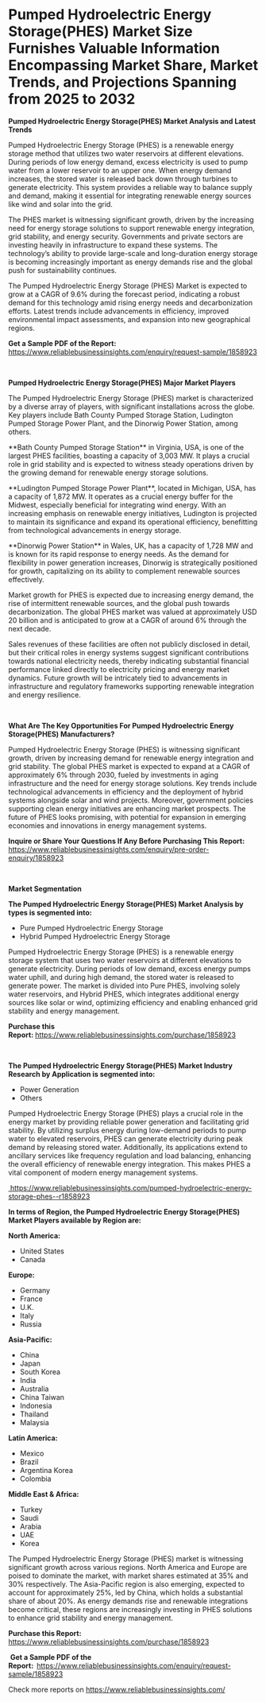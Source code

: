 <p><h1>Pumped Hydroelectric Energy Storage(PHES) Market Size Furnishes Valuable Information Encompassing Market Share, Market Trends, and Projections Spanning from 2025 to 2032</h1></p><p><strong>Pumped Hydroelectric Energy Storage(PHES) Market Analysis and Latest Trends</strong></p>
<p><p>Pumped Hydroelectric Energy Storage (PHES) is a renewable energy storage method that utilizes two water reservoirs at different elevations. During periods of low energy demand, excess electricity is used to pump water from a lower reservoir to an upper one. When energy demand increases, the stored water is released back down through turbines to generate electricity. This system provides a reliable way to balance supply and demand, making it essential for integrating renewable energy sources like wind and solar into the grid.</p><p>The PHES market is witnessing significant growth, driven by the increasing need for energy storage solutions to support renewable energy integration, grid stability, and energy security. Governments and private sectors are investing heavily in infrastructure to expand these systems. The technology’s ability to provide large-scale and long-duration energy storage is becoming increasingly important as energy demands rise and the global push for sustainability continues. </p><p>The Pumped Hydroelectric Energy Storage (PHES) Market is expected to grow at a CAGR of 9.6% during the forecast period, indicating a robust demand for this technology amid rising energy needs and decarbonization efforts. Latest trends include advancements in efficiency, improved environmental impact assessments, and expansion into new geographical regions.</p></p>
<p><strong>Get a Sample PDF of the Report:&nbsp;</strong> <a href="https://www.reliablebusinessinsights.com/enquiry/request-sample/1858923?utm_campaign=3000&utm_medium=2&utm_source=Github&utm_content=ia&utm_term=07042025&utm_id=pumped-hydroelectric-energy-storagephes">https://www.reliablebusinessinsights.com/enquiry/request-sample/1858923</a></p>
<p>&nbsp;</p>
<p><strong>Pumped Hydroelectric Energy Storage(PHES) Major Market Players</strong></p>
<p><p>The Pumped Hydroelectric Energy Storage (PHES) market is characterized by a diverse array of players, with significant installations across the globe. Key players include Bath County Pumped Storage Station, Ludington Pumped Storage Power Plant, and the Dinorwig Power Station, among others.</p><p>**Bath County Pumped Storage Station** in Virginia, USA, is one of the largest PHES facilities, boasting a capacity of 3,003 MW. It plays a crucial role in grid stability and is expected to witness steady operations driven by the growing demand for renewable energy storage solutions.</p><p>**Ludington Pumped Storage Power Plant**, located in Michigan, USA, has a capacity of 1,872 MW. It operates as a crucial energy buffer for the Midwest, especially beneficial for integrating wind energy. With an increasing emphasis on renewable energy initiatives, Ludington is projected to maintain its significance and expand its operational efficiency, benefitting from technological advancements in energy storage.</p><p>**Dinorwig Power Station** in Wales, UK, has a capacity of 1,728 MW and is known for its rapid response to energy needs. As the demand for flexibility in power generation increases, Dinorwig is strategically positioned for growth, capitalizing on its ability to complement renewable sources effectively.</p><p>Market growth for PHES is expected due to increasing energy demand, the rise of intermittent renewable sources, and the global push towards decarbonization. The global PHES market was valued at approximately USD 20 billion and is anticipated to grow at a CAGR of around 6% through the next decade.</p><p>Sales revenues of these facilities are often not publicly disclosed in detail, but their critical roles in energy systems suggest significant contributions towards national electricity needs, thereby indicating substantial financial performance linked directly to electricity pricing and energy market dynamics. Future growth will be intricately tied to advancements in infrastructure and regulatory frameworks supporting renewable integration and energy resilience.</p></p>
<p>&nbsp;</p>
<p><strong>What Are The Key Opportunities For Pumped Hydroelectric Energy Storage(PHES) Manufacturers?</strong></p>
<p><p>Pumped Hydroelectric Energy Storage (PHES) is witnessing significant growth, driven by increasing demand for renewable energy integration and grid stability. The global PHES market is expected to expand at a CAGR of approximately 6% through 2030, fueled by investments in aging infrastructure and the need for energy storage solutions. Key trends include technological advancements in efficiency and the deployment of hybrid systems alongside solar and wind projects. Moreover, government policies supporting clean energy initiatives are enhancing market prospects. The future of PHES looks promising, with potential for expansion in emerging economies and innovations in energy management systems.</p></p>
<p><strong>Inquire or Share Your Questions If Any Before Purchasing This Report:</strong> <a href="https://www.reliablebusinessinsights.com/enquiry/pre-order-enquiry/1858923?utm_campaign=3000&utm_medium=2&utm_source=Github&utm_content=ia&utm_term=07042025&utm_id=pumped-hydroelectric-energy-storagephes">https://www.reliablebusinessinsights.com/enquiry/pre-order-enquiry/1858923</a></p>
<p>&nbsp;</p>
<p><strong>Market Segmentation</strong></p>
<p><strong>The Pumped Hydroelectric Energy Storage(PHES) Market Analysis by types is segmented into:</strong></p>
<p><ul><li>Pure Pumped Hydroelectric Energy Storage</li><li>Hybrid Pumped Hydroelectric Energy Storage</li></ul></p>
<p><p>Pumped Hydroelectric Energy Storage (PHES) is a renewable energy storage system that uses two water reservoirs at different elevations to generate electricity. During periods of low demand, excess energy pumps water uphill, and during high demand, the stored water is released to generate power. The market is divided into Pure PHES, involving solely water reservoirs, and Hybrid PHES, which integrates additional energy sources like solar or wind, optimizing efficiency and enabling enhanced grid stability and energy management.</p></p>
<p><strong>Purchase this Report:&nbsp;</strong><a href="https://www.reliablebusinessinsights.com/purchase/1858923?utm_campaign=3000&utm_medium=2&utm_source=Github&utm_content=ia&utm_term=07042025&utm_id=pumped-hydroelectric-energy-storagephes">https://www.reliablebusinessinsights.com/purchase/1858923</a></p>
<p>&nbsp;</p>
<p><strong>The Pumped Hydroelectric Energy Storage(PHES) Market Industry Research by Application is segmented into:</strong></p>
<p><ul><li>Power Generation</li><li>Others</li></ul></p>
<p><p>Pumped Hydroelectric Energy Storage (PHES) plays a crucial role in the energy market by providing reliable power generation and facilitating grid stability. By utilizing surplus energy during low-demand periods to pump water to elevated reservoirs, PHES can generate electricity during peak demand by releasing stored water. Additionally, its applications extend to ancillary services like frequency regulation and load balancing, enhancing the overall efficiency of renewable energy integration. This makes PHES a vital component of modern energy management systems.</p></p>
<p><a href="https://www.reliablebusinessinsights.com/pumped-hydroelectric-energy-storage-phes--r1858923?utm_campaign=3000&utm_medium=2&utm_source=Github&utm_content=ia&utm_term=07042025&utm_id=pumped-hydroelectric-energy-storagephes">&nbsp;https://www.reliablebusinessinsights.com/pumped-hydroelectric-energy-storage-phes--r1858923</a></p>
<p><strong>In terms of Region, the Pumped Hydroelectric Energy Storage(PHES) Market Players available by Region are:</strong></p>
<p>
    <p> <strong> North America: </strong>
        <ul>
            <li>United States</li>
            <li>Canada</li>
        </ul>
        </p> 
    <p> <strong> Europe: </strong>
        <ul>
            <li>Germany</li>
            <li>France</li>
            <li>U.K.</li>
            <li>Italy</li>
            <li>Russia</li>
        </ul>
        </p> 
    <p> <strong> Asia-Pacific: </strong>
        <ul>
            <li>China</li>
            <li>Japan</li>
            <li>South Korea</li>
            <li>India</li>
            <li>Australia</li>
            <li>China Taiwan</li>
            <li>Indonesia</li>
            <li>Thailand</li>
            <li>Malaysia</li>
        </ul>
        </p> 
    <p> <strong> Latin America: </strong>
        <ul>
            <li>Mexico</li>
            <li>Brazil</li>
            <li>Argentina Korea</li>
            <li>Colombia</li>
        </ul>
        </p> 
    <p> <strong> Middle East & Africa: </strong>
        <ul>
            <li>Turkey</li>
            <li>Saudi</li>
            <li>Arabia</li>
            <li>UAE</li>
            <li>Korea</li>
        </ul>
    </p>
    </p>
<p><p>The Pumped Hydroelectric Energy Storage (PHES) market is witnessing significant growth across various regions. North America and Europe are poised to dominate the market, with market shares estimated at 35% and 30% respectively. The Asia-Pacific region is also emerging, expected to account for approximately 25%, led by China, which holds a substantial share of about 20%. As energy demands rise and renewable integrations become critical, these regions are increasingly investing in PHES solutions to enhance grid stability and energy management.</p></p>
<p><strong>Purchase this Report: </strong><a href="https://www.reliablebusinessinsights.com/purchase/1858923?utm_campaign=3000&utm_medium=2&utm_source=Github&utm_content=ia&utm_term=07042025&utm_id=pumped-hydroelectric-energy-storagephes">https://www.reliablebusinessinsights.com/purchase/1858923</a></p>
<p>&nbsp;<strong>Get a Sample PDF of the Report:&nbsp;&nbsp;</strong><a href="https://www.reliablebusinessinsights.com/enquiry/request-sample/1858923?utm_campaign=3000&utm_medium=2&utm_source=Github&utm_content=ia&utm_term=07042025&utm_id=pumped-hydroelectric-energy-storagephes">https://www.reliablebusinessinsights.com/enquiry/request-sample/1858923</a></p>
<p><strong></strong></p>
<p>Check more reports on <a href="https://www.reliablebusinessinsights.com/?utm_campaign=3000&utm_medium=2&utm_source=Github&utm_content=ia&utm_term=07042025&utm_id=pumped-hydroelectric-energy-storagephes">https://www.reliablebusinessinsights.com/</a></p>